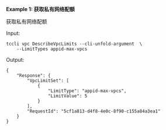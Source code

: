 **Example 1: 获取私有网络配额**

获取私有网络配额

Input: 

```
tccli vpc DescribeVpcLimits --cli-unfold-argument  \
    --LimitTypes appid-max-vpcs
```

Output: 
```
{
    "Response": {
        "VpcLimitSet": [
            {
                "LimitType": "appid-max-vpcs",
                "LimitValue": 5
            }
        ],
        "RequestId": "5cf1a813-d4f8-4e0c-8f90-c155a84a3ea1"
    }
}
```

